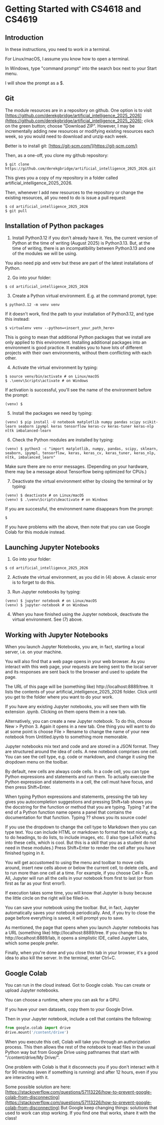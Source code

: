 # Getting Started with CS4618 and CS4619

## Introduction

In these instructions, you need to work in a terminal.

For Linux/macOS, I assume you know how to open a terminal.

In Windows, type "command prompt" into the search box next to your Start menu.

I will show the prompt as a $.

## Git

The module resources are in a repository on github. One option is to visit [https://github.com/derekgbridge/artificial_intelligence_2025_2026](https://github.com/derekgbridge/artificial_intelligence_2025_2026); click on the green button; choose "Download ZIP". However, I may be incrementally adding new resources or modifying existing resources each week, so you would need to download and unzip each week.

Better is to install git: [https://git-scm.com/](https://git-scm.com/)

Then, as a one-off, you clone my github repository:
```
$ git clone https://github.com/derekgbridge/artificial_intelligence_2025_2026.git
```
This gives you a copy of my repository in a folder called artificial_intelligence_2025_2026.

Then, whenever I add new resources to the repository or change the existing resources, all you need to do is issue a pull request:
```
$ cd artificial_intelligence_2025_2026
$ git pull
```

## Installation of Python packages

1. Install Python3.12 if you don't already have it. Yes, the current version of Python at the time of writing (August 2025) is Python3.13. But, at the time of writing, there is an incompatibility between Python3.13 and one of the modules we will be using. 

You also need pip and venv but these are part of the latest installations of Python.

2. Go into your folder:
```
$ cd artificial_intelligence_2025_2026
```

3. Create a Python virtual environment. E.g. at the command prompt, type:
```
$ python3.12 -m venv venv 
```
If it doesn't work, find the path to your installation of Python3.12, and type this instead:
```
$ virtualenv venv --python=<insert_your_path_here>
```
This is going to mean that additional Python packages that we install are only applied to this environment.  Installing additional packages into an environment is good practice. It enables you to have lots of different projects with their own environments, without them conflicting with each other.

4. Activate the virtual environment by typing:
```
$ source venv/bin/activate # on Linux/macOS
$ .\venv\Scripts\activate # on Windows
```
If activation is successful, you'll see the name of the environment before the prompt:
```
(venv) $
```

5. Install the packages we need by typing:
```
(venv) $ pip install -U notebook matplotlib numpy pandas scipy scikit-learn seaborn ipympl keras tensorflow keras-cv keras-tuner keras-nlp nltk imbalanced-learn
```

6. Check the Python modules are installed by typing:
```
(venv) $ python3 -c "import matplotlib, numpy, pandas, scipy, sklearn, seaborn, ipympl, tensorflow, keras, keras_cv, keras_tuner, keras_nlp, nltk, imbalanced_learn"
```
Make sure there are no error messages. (Depending on your hardware, there may be a message about Tensorflow being optimized for CPUs.)

7. Deactivate the virtual environment either by closing the terminal or by typing:
```
(venv) $ deactivate # on Linux/macOS
(venv) $ .\venv\Scripts\deactivate # on Windows
```
If you are successful, the environment name disappears from the prompt:
```
$
```

If you have problems with the above, then note that you can use Google Colab for this module instead.

## Launching Jupyter Notebooks

1. Go into your folder:
```
$ cd artificial_intelligence_2025_2026
```

2. Activate the virtual environment, as you did in (4) above. A classic error is to forget to do this. 

3. Run Jupyter notebooks by typing:
```
(venv) $ jupyter notebook # on Linux/macOS
(venv) $ jupyter-notebook # on Windows
```

4. When you have finished using the Jupyter notebook, deactivate the virtual environment. See (7) above.

## Working with Jupyter Notebooks

When you launch Jupyter Notebooks, you are, in fact, starting a local server, i.e. on your machine. 

You will also find that a web page opens in your web browser. As you interact with this web page, your requests are being sent to the local server and its responses are sent back to the browser and used to update the page.

The URL of this page will be (something like) http://localhost:8889/tree. It lists the contents of your artificial_intelligence_2025_2026 folder. Click until you get to the folder where you want to do your work. 

If you have any existing Jupyter notebooks, you will see them with file extension .ipynb. Clicking on them opens them in a new tab. 

Alternatively, you can create a new Jupyter notebook. To do this, choose New > Python 3. Again it opens in a new tab. One thing you will want to do at some point is choose File > Rename to change the name of your new notebook from Untitled.ipynb to something more memorable.

Jupyter notebooks mix text and code and are stored in a JSON format. They are structured around the idea of cells. A new notebook comprises one cell. You can see the cell type, e.g. code or markdown, and change it using the dropdown menu on the toolbar. 

By default, new cells are always code cells. In a code cell, you can type Python expressions and statements and run them. To actually execute the Python expression and statements in a cell, the cell must have focus, and then press Shift+Enter. 

When typing Python expressions and statements, pressing the tab key gives you autocompletion suggestions and pressing Shift+tab shows you the docstring for the function or method that you are typing. Typing ? at the end of a Python function name opens a panel that contains the documentation for that function. Typing ?? shows you its source code!

If you use the dropdown to change the cell type to Markdown then you can type text. You can include HTML or markdown to format the text nicely, e.g. to do headings, to do lists, to include images, etc. (I also type LaTeX maths into these cells, which is cool. But this is a skill that you as a student do not need in these modules.) Press Shift+Enter to render the cell after you have finished typing in it.

You will get accustomed to using the menu and toolbar to move cells around, insert new cells above or below the current cell, to delete cells, and to run more than one cell at a time. For example, if you choose Cell > Run All, Jupyter will run all the cells in your notebook from first to last (or from first as far as your first error!). 

If execution takes some time, you will know that Jupyter is busy because the little circle on the right will be filled-in.

You can save your notebook using the toolbar. But, in fact, Jupyter automatically saves your notebook periodically. And, if you try to close the page before everything is saved, it will prompt you to save.

As mentioned, the page that opens when you launch Jupyter notebooks has a URL (something like) http://localhost:8889/tree. If you change this to http://localhost:8889/lab, it opens a simplistic IDE, called Jupyter Labs, which some people prefer.

Finally, when you're done and you close this tab in your browser, it's a good idea to also kill the server. In the terminal, enter Ctrl+C.

## Google Colab

You can run in the cloud instead. Got to Google colab. You can create or upload Jupyter notebooks.
 
You can choose a runtime, where you can ask for a GPU.

If you have your own datasets, copy them to your Google Drive.

Then in your Jupyter notebook, include a cell that contains the following:
```python
from google.colab import drive
drive.mount('/content/drive')
```
When you execute this cell, Colab will take you through an authorization process. This then allows the rest of the notebook to read files in the usual Python way but from Google Drive using pathnames that start with "/content/drive/My Drive/".

One problem with Colab is that it disconnects you if you don't interact with it for 90 minutes (even if something is running) and after 12 hours, even if you are interacting with it.

Some possible solution are here: [https://stackoverflow.com/questions/57113226/how-to-prevent-google-colab-from-disconnecting](https://stackoverflow.com/questions/57113226/how-to-prevent-google-colab-from-disconnecting) But Google keep changing things: solutions that used to work can stop working. If you find one that works, share it with the class!


